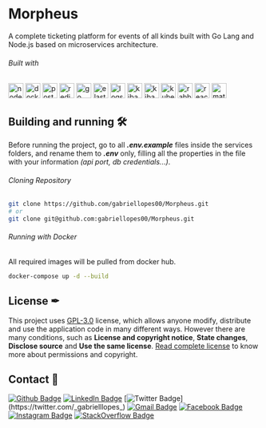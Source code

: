 # Morpheus

A complete ticketing platform for events of all kinds built with Go Lang and Node.js based on microservices architecture.

###### Built with

<p>
  <img src="https://cdn.svgporn.com/logos/nodejs-icon.svg" alt="nodejs" width="30" height="30"/>
  <img src="https://cdn.svgporn.com/logos/docker-icon.svg" alt="docker" width="30" height="30"/>
  <img src="https://cdn.svgporn.com/logos/postgresql.svg" alt="postgres" width="30" height="30"/>
  <img src="https://cdn.svgporn.com/logos/redis.svg" alt="redis" width="30" height="30"/>
  <img src="https://cdn.svgporn.com/logos/go.svg" alt="go" height="30">
  <img src="https://cdn.svgporn.com/logos/elasticsearch.svg" alt="elasticsearch" height="30">
  <img src="https://cdn.svgporn.com/logos/logstash.svg" alt="logstash" height="30">
  <img src="https://cdn.svgporn.com/logos/kibana.svg" alt="kibana" height="30">
  <img src="https://cdn.svgporn.com/logos/kong-icon.svg" alt="kibana" height="30">
  <img src="https://cdn.svgporn.com/logos/kubernetes.svg" alt="kubernetes" height="30">
  <img src="https://cdn.svgporn.com/logos/rabbitmq-icon.svg" alt="rabbitmq" height="30">
  <img src="https://cdn.svgporn.com/logos/react.svg" alt="react" height="30">
  <img src="https://cdn.svgporn.com/logos/material-ui.svg" alt="material-ui" height="30">
</p>

## Building and running 🛠

Before running the project, go to all **_.env.example_** files inside the services folders, and rename them to **_.env_** only, filling all the properties in the file with your information _(api port, db credentials...)_.

###### Cloning Repository

```bash
git clone https://github.com/gabriellopes00/Morpheus.git
# or
git clone git@github.com:gabriellopes00/Morpheus.git
```

###### Running with Docker

All required images will be pulled from docker hub.

```bash
docker-compose up -d --build
```

## License ✒

This project uses [GPL-3.0](https://github.com/gabriellopes00/Morpheus/blob/main/LICENSE) license, which allows anyone modify, distribute and use the application code in many different ways. However there are many conditions, such as **License and copyright notice**, **State changes**, **Disclose source** and **Use the same license**. [Read complete license](https://github.com/gabriellopes00/Morpheus/blob/main/LICENSE) to know more about permissions and copyright.

## Contact 📱

[![Github Badge](https://img.shields.io/badge/-Github-000?style=flat-square&logo=Github&logoColor=white&link=https://github.com/gabriellopes00)](https://github.com/gabriellopes00)
[![LinkedIn Badge](https://img.shields.io/badge/-LinkedIn-blue?style=flat-square&logo=Linkedin&logoColor=white&link=https://www.linkedin.com/in/gabriel-lopes-6625631b0/)](https://www.linkedin.com/in/gabriel-lopes-6625631b0/)
[![Twitter Badge](https://img.shields.io/badge/-Twitter-1ca0f1?style=flat-square&labelColor=1ca0f1&logo=twitter&logoColor=white&link=https://twitter.com/_gabrielllopes_)](https://twitter.com/_gabrielllopes_)
[![Gmail Badge](https://img.shields.io/badge/-Gmail-D14836?&style=flat-square&logo=Gmail&logoColor=white&link=mailto:gabrielluislopes00@gmail.com)](mailto:gabrielluislopes00@gmail.com)
[![Facebook Badge](https://img.shields.io/badge/facebook-%231877F2.svg?&style=flat-square&logo=facebook&logoColor=white)](https://www.facebook.com/profile.php?id=100034920821684)
[![Instagram Badge](https://img.shields.io/badge/instagram-%23E4405F.svg?&style=flat-square&logo=instagram&logoColor=white)](https://www.instagram.com/_.gabriellopes/?hl=pt-br)
[![StackOverflow Badge](https://img.shields.io/badge/stack%20overflow-FE7A16?logo=stack-overflow&logoColor=white&style=flat-square)](https://stackoverflow.com/users/14099025/gabriel-lopes?tab=profile)

